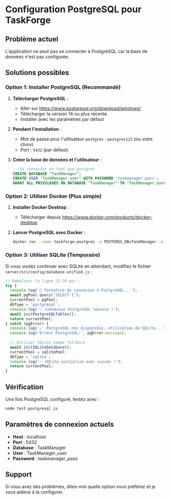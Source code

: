 # Configuration PostgreSQL pour TaskForge

## Problème actuel
L'application ne peut pas se connecter à PostgreSQL car la base de données n'est pas configurée.

## Solutions possibles

### Option 1: Installer PostgreSQL (Recommandé)

1. **Télécharger PostgreSQL** :
   - Aller sur https://www.postgresql.org/download/windows/
   - Télécharger la version 14 ou plus récente
   - Installer avec les paramètres par défaut

2. **Pendant l'installation** :
   - Mot de passe pour l'utilisateur `postgres` : `postgres123` (ou votre choix)
   - Port : `5432` (par défaut)

3. **Créer la base de données et l'utilisateur** :
   ```sql
   -- Se connecter en tant que postgres
   CREATE DATABASE "TaskManager";
   CREATE USER "TaskManager_user" WITH PASSWORD 'taskmanager_pass';
   GRANT ALL PRIVILEGES ON DATABASE "TaskManager" TO "TaskManager_user";
   ```

### Option 2: Utiliser Docker (Plus simple)

1. **Installer Docker Desktop** :
   - Télécharger depuis https://www.docker.com/products/docker-desktop

2. **Lancer PostgreSQL avec Docker** :
   ```bash
   docker run --name taskforge-postgres -e POSTGRES_DB=TaskManager -e POSTGRES_USER=TaskManager_user -e POSTGRES_PASSWORD=taskmanager_pass -p 5432:5432 -d postgres:14
   ```

### Option 3: Utiliser SQLite (Temporaire)

Si vous voulez continuer avec SQLite en attendant, modifiez le fichier `server/src/config/database-unified.js` :

```javascript
// Remplacer la ligne 22-36 par :
try {
  console.log('🔄 Tentative de connexion à PostgreSQL...');
  await pgPool.query('SELECT 1');
  currentPool = pgPool;
  dbType = 'postgresql';
  console.log('✅ Connexion PostgreSQL réussie !');
  await initPostgreSQLTables();
  return currentPool;
} catch (pgError) {
  console.log('⚠️  PostgreSQL non disponible, utilisation de SQLite...');
  console.log('Erreur PostgreSQL:', pgError.message);
  
  // Utiliser SQLite comme fallback
  await initSQLiteDatabase();
  currentPool = sqlitePool;
  dbType = 'sqlite';
  console.log('✅ SQLite initialisé avec succès !');
  return currentPool;
}
```

## Vérification

Une fois PostgreSQL configuré, testez avec :
```bash
node test-postgresql.js
```

## Paramètres de connexion actuels

- **Host** : localhost
- **Port** : 5432
- **Database** : TaskManager
- **User** : TaskManager_user
- **Password** : taskmanager_pass

## Support

Si vous avez des problèmes, dites-moi quelle option vous préférez et je vous aiderai à la configurer.
